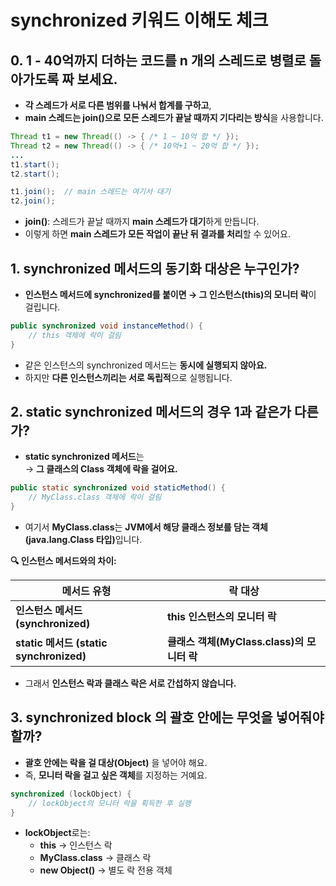 # synchronized 키워드 이해도 체크

## 0. 1 - 40억까지 더하는 코드를 n 개의 스레드로 병렬로 돌아가도록 짜 보세요.

* **각 스레드가 서로 다른 범위를 나눠서 합계를 구하고**,
* **main 스레드는 join()으로 모든 스레드가 끝날 때까지 기다리는 방식**을 사용합니다.

```java
Thread t1 = new Thread(() -> { /* 1 ~ 10억 합 */ });
Thread t2 = new Thread(() -> { /* 10억+1 ~ 20억 합 */ });
...
t1.start();
t2.start();

t1.join();  // main 스레드는 여기서 대기
t2.join();
```

* **join()**: 스레드가 끝날 때까지 **main 스레드가 대기**하게 만듭니다.
* 이렇게 하면 **main 스레드가 모든 작업이 끝난 뒤 결과를 처리**할 수 있어요.

## 1. synchronized 메서드의 동기화 대상은 누구인가?&#x20;

* **인스턴스 메서드에 synchronized를 붙이면 → 그 인스턴스(this)의 모니터 락**이 걸립니다.

```java
public synchronized void instanceMethod() { 
    // this 객체에 락이 걸림
}
```

* 같은 인스턴스의 synchronized 메서드는 **동시에 실행되지 않아요.**
* 하지만 **다른 인스턴스끼리는 서로 독립적**으로 실행됩니다.

## 2. static synchronized 메서드의 경우 1과 같은가 다른가?&#x20;

* **static synchronized 메서드**는\
  → **그 클래스의 Class 객체에 락을 걸어요.**

```java
public static synchronized void staticMethod() { 
    // MyClass.class 객체에 락이 걸림
}
```

* 여기서 **MyClass.class**는 **JVM에서 해당 클래스 정보를 담는 객체(java.lang.Class 타입)**&#xC785;니다.

**🔍 인스턴스 메서드와의 차이:**

| 메서드 유형                               | 락 대상                             |
| ------------------------------------ | -------------------------------- |
| **인스턴스 메서드 (synchronized)**          | **this 인스턴스의 모니터 락**             |
| **static 메서드 (static synchronized)** | **클래스 객체(MyClass.class)의 모니터 락** |

* 그래서 **인스턴스 락과 클래스 락은 서로 간섭하지 않습니다.**

## 3. synchronized block 의 괄호 안에는 무엇을 넣어줘야 할까?

* **괄호 안에는 락을 걸 대상(Object)** 을 넣어야 해요.
* 즉, **모니터 락을 걸고 싶은 객체**를 지정하는 거예요.

```java
synchronized (lockObject) {
    // lockObject의 모니터 락을 획득한 후 실행
}
```

* **lockObject**로는:
  * **this** → 인스턴스 락
  * **MyClass.class** → 클래스 락
  * **new Object()** → 별도 락 전용 객체
